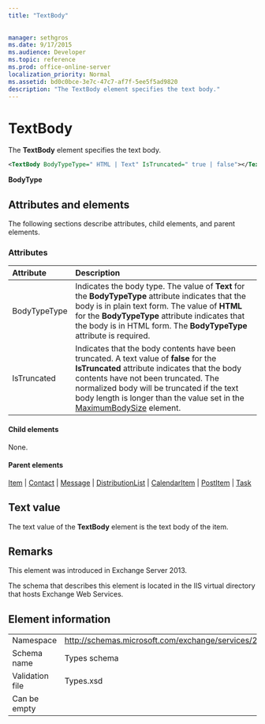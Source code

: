 ```yaml
---
title: "TextBody"
 
 
manager: sethgros
ms.date: 9/17/2015
ms.audience: Developer
ms.topic: reference
ms.prod: office-online-server
localization_priority: Normal
ms.assetid: bd0c0bce-3e7c-47c7-af7f-5ee5f5ad9820
description: "The TextBody element specifies the text body."
---
```


# TextBody

The **TextBody** element specifies the text body. 
  
```XML
<TextBody BodyTypeType=" HTML | Text" IsTruncated=" true | false"></TextBody>
```

 **BodyType**
## Attributes and elements

The following sections describe attributes, child elements, and parent elements.
  
### Attributes

|**Attribute**|**Description**|
|:-----|:-----|
|BodyTypeType  <br/> |Indicates the body type. The value of **Text** for the **BodyTypeType** attribute indicates that the body is in plain text form. The value of **HTML** for the **BodyTypeType** attribute indicates that the body is in HTML form. The **BodyTypeType** attribute is required.  <br/> |
|IsTruncated  <br/> |Indicates that the body contents have been truncated. A text value of **false** for the **IsTruncated** attribute indicates that the body contents have not been truncated. The normalized body will be truncated if the text body length is longer than the value set in the [MaximumBodySize](maximumbodysize.md) element.  <br/> |
   
#### Child elements

None.
  
#### Parent elements

[Item](item.md) | [Contact](contact.md) | [Message](message-ex15websvcsotherref.md) | [DistributionList](distributionlist.md) | [CalendarItem](calendaritem.md) | [PostItem](postitem.md) | [Task](task.md)
  
## Text value

The text value of the **TextBody** element is the text body of the item. 
  
## Remarks

This element was introduced in Exchange Server 2013.
  
The schema that describes this element is located in the IIS virtual directory that hosts Exchange Web Services.
  
## Element information

|||
|:-----|:-----|
|Namespace  <br/> |http://schemas.microsoft.com/exchange/services/2006/types  <br/> |
|Schema name  <br/> |Types schema  <br/> |
|Validation file  <br/> |Types.xsd  <br/> |
|Can be empty  <br/> ||
   

